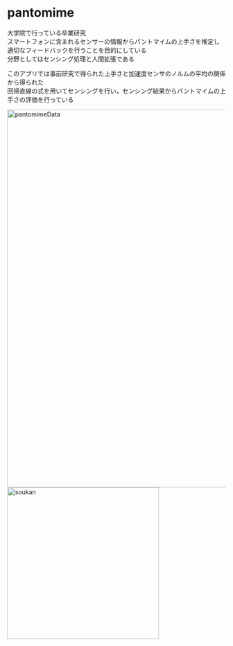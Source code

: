 # pantomime
大学院で行っている卒業研究<br>
スマートフォンに含まれるセンサーの情報からパントマイムの上手さを推定し<br>
適切なフィードバックを行うことを目的にしている<br>
分野としてはセンシング処理と人間拡張である<br>

このアプリでは事前研究で得られた上手さと加速度センサのノルムの平均の関係から得られた<br>
回帰直線の式を用いてセンシングを行い，センシング結果からパントマイムの上手さの評価を行っている

<img width="872" alt="pantomimeData" src="https://user-images.githubusercontent.com/107239912/234083926-176de7c3-79f5-481a-a363-e02db6499be6.png">
<img width="350" alt="soukan" src="https://user-images.githubusercontent.com/107239912/234084302-2aa93a96-2563-446b-9c3a-1530198e6a4a.png">
